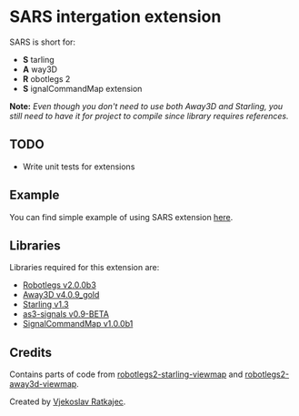# SARS intergation extension

SARS is short for:

- **S** tarling
- **A** way3D
- **R** obotlegs 2
- **S** ignalCommandMap extension

**Note:** *Even though you don't need to use both Away3D and Starling, you still need to have it for project to compile since library requires references.*

## TODO
- Write unit tests for extensions

## Example

You can find simple example of using SARS extension [here](https://github.com/Vj3k0/robotlegs-bender-example-SARS-integration).

## Libraries
Libraries required for this extension are:

- [Robotlegs v2.0.0b3](https://github.com/robotlegs/robotlegs-framework)
- [Away3D v4.0.9_gold](https://github.com/away3d/away3d-core-fp11)
- [Starling v1.3](https://github.com/PrimaryFeather/Starling-Framework)
- [as3-signals v0.9-BETA](https://github.com/robertpenner/as3-signals)
- [SignalCommandMap v1.0.0b1](https://github.com/pixels4nickels/robotlegs-extensions-SignalCommandMap)

## Credits
Contains parts of code from [robotlegs2-starling-viewmap](https://github.com/jamieowen/robotlegs2-starling-viewmap) and [robotlegs2-away3d-viewmap](https://github.com/jamieowen/robotlegs2-away3d-viewmap).

Created by [Vjekoslav Ratkajec](https://github.com/Vj3k0).